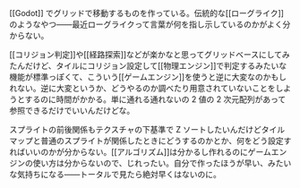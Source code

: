 [[Godot]] でグリッドで移動するものを作っている。伝統的な[[ローグライク]]のようなやつ――最近ローグライクって言葉が何を指し示しているのかがよく分からない。

[[コリジョン判定]]や[[経路探索]]などが楽かなと思ってグリッドベースにしてみたんだけど、タイルにコリジョン設定して[[物理エンジン]]で判定するみたいな機能が標準っぽくて、こういう[[ゲームエンジン]]を使うと逆に大変なのかもしれない。逆に大変というか、どうやるのか調べたり用意されていないことをしようとするのに時間がかかる。単に通れる通れないの 2 値の 2 次元配列があって参照できるだけでいいんだけどな。

スプライトの前後関係もテクスチャの下基準で Z ソートしたいんだけどタイルマップと普通のスプライトが関係したときにどうするのかとか、何をどう設定すればいいのかが分からない。[[アルゴリズム]]は分かるし作れるのにゲームエンジンの使い方は分からないので、じれったい。自分で作ったほうが早い、みたいな気持ちになる――トータルで見たら絶対早くはないのに。
